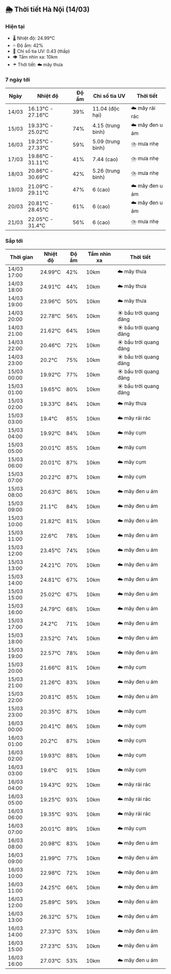 ## 🌦️ Thời tiết Hà Nội (14/03)

### Hiện tại

- 🌡️ Nhiệt độ: 24.99℃
- 💦 Độ ẩm: 42%
- 🌟 Chỉ số tia UV: 0.43 (thấp)
- 👁️ Tầm nhìn xa: 10km
- ☂️ Thời tiết: ☁️ mây thưa

### 7 ngày tới

| Ngày | Nhiệt độ | Độ ẩm | Chỉ số tia UV | Thời tiết |
| --- | --- | --- | --- | --- |
| 14/03 | 16.13℃ - 27.16℃ | 39% | 11.04 (độc hại) | ☁️ mây rải rác |
| 15/03 | 19.33℃ - 25.02℃ | 74% | 4.15 (trung bình) | ☁️ mây đen u ám |
| 16/03 | 19.25℃ - 27.33℃ | 59% | 5.09 (trung bình) | ⛈️ mưa nhẹ |
| 17/03 | 19.86℃ - 31.11℃ | 41% | 7.44 (cao) | ⛈️ mưa nhẹ |
| 18/03 | 20.86℃ - 30.69℃ | 42% | 5.26 (trung bình) | ⛈️ mưa nhẹ |
| 19/03 | 21.09℃ - 29.11℃ | 47% | 6 (cao) | ☁️ mây đen u ám |
| 20/03 | 20.81℃ - 28.45℃ | 61% | 6 (cao) | ☁️ mây đen u ám |
| 21/03 | 22.05℃ - 31.4℃ | 56% | 6 (cao) | ⛈️ mưa nhẹ |

### Sắp tới

| Thời gian | Nhiệt độ | Độ ẩm | Tầm nhìn xa | Thời tiết |
| --- | --- | --- | --- | --- |
| 14/03 17:00 | 24.99℃ | 42% | 10km | ☁️ mây thưa |
| 14/03 18:00 | 24.91℃ | 44% | 10km | ☁️ mây thưa |
| 14/03 19:00 | 23.96℃ | 50% | 10km | ☁️ mây thưa |
| 14/03 20:00 | 22.78℃ | 56% | 10km | ☀️ bầu trời quang đãng |
| 14/03 21:00 | 21.62℃ | 64% | 10km | ☀️ bầu trời quang đãng |
| 14/03 22:00 | 20.46℃ | 72% | 10km | ☀️ bầu trời quang đãng |
| 14/03 23:00 | 20.2℃ | 75% | 10km | ☀️ bầu trời quang đãng |
| 15/03 00:00 | 19.92℃ | 77% | 10km | ☀️ bầu trời quang đãng |
| 15/03 01:00 | 19.65℃ | 80% | 10km | ☀️ bầu trời quang đãng |
| 15/03 02:00 | 19.33℃ | 84% | 10km | ☁️ mây thưa |
| 15/03 03:00 | 19.4℃ | 85% | 10km | ☁️ mây rải rác |
| 15/03 04:00 | 19.92℃ | 84% | 10km | ☁️ mây cụm |
| 15/03 05:00 | 20.01℃ | 85% | 10km | ☁️ mây cụm |
| 15/03 06:00 | 20.01℃ | 87% | 10km | ☁️ mây cụm |
| 15/03 07:00 | 20.22℃ | 87% | 10km | ☁️ mây cụm |
| 15/03 08:00 | 20.63℃ | 86% | 10km | ☁️ mây đen u ám |
| 15/03 09:00 | 21.1℃ | 84% | 10km | ☁️ mây đen u ám |
| 15/03 10:00 | 21.82℃ | 81% | 10km | ☁️ mây đen u ám |
| 15/03 11:00 | 22.6℃ | 78% | 10km | ☁️ mây đen u ám |
| 15/03 12:00 | 23.45℃ | 74% | 10km | ☁️ mây đen u ám |
| 15/03 13:00 | 24.21℃ | 70% | 10km | ☁️ mây đen u ám |
| 15/03 14:00 | 24.81℃ | 67% | 10km | ☁️ mây đen u ám |
| 15/03 15:00 | 25.02℃ | 67% | 10km | ☁️ mây đen u ám |
| 15/03 16:00 | 24.79℃ | 68% | 10km | ☁️ mây đen u ám |
| 15/03 17:00 | 24.2℃ | 71% | 10km | ☁️ mây đen u ám |
| 15/03 18:00 | 23.52℃ | 74% | 10km | ☁️ mây đen u ám |
| 15/03 19:00 | 22.57℃ | 78% | 10km | ☁️ mây đen u ám |
| 15/03 20:00 | 21.66℃ | 81% | 10km | ☁️ mây cụm |
| 15/03 21:00 | 21.26℃ | 83% | 10km | ☁️ mây đen u ám |
| 15/03 22:00 | 20.81℃ | 85% | 10km | ☁️ mây đen u ám |
| 15/03 23:00 | 20.35℃ | 87% | 10km | ☁️ mây cụm |
| 16/03 00:00 | 20.41℃ | 86% | 10km | ☁️ mây cụm |
| 16/03 01:00 | 20.2℃ | 87% | 10km | ☁️ mây cụm |
| 16/03 02:00 | 19.93℃ | 88% | 10km | ☁️ mây cụm |
| 16/03 03:00 | 19.6℃ | 91% | 10km | ☁️ mây cụm |
| 16/03 04:00 | 19.43℃ | 92% | 10km | ☁️ mây rải rác |
| 16/03 05:00 | 19.25℃ | 93% | 10km | ☁️ mây rải rác |
| 16/03 06:00 | 19.35℃ | 93% | 10km | ☁️ mây rải rác |
| 16/03 07:00 | 20.01℃ | 89% | 10km | ☁️ mây cụm |
| 16/03 08:00 | 20.98℃ | 83% | 10km | ☁️ mây đen u ám |
| 16/03 09:00 | 21.99℃ | 77% | 10km | ☁️ mây đen u ám |
| 16/03 10:00 | 22.98℃ | 72% | 10km | ☁️ mây đen u ám |
| 16/03 11:00 | 24.25℃ | 66% | 10km | ☁️ mây đen u ám |
| 16/03 12:00 | 25.89℃ | 59% | 10km | ☁️ mây đen u ám |
| 16/03 13:00 | 26.32℃ | 57% | 10km | ☁️ mây đen u ám |
| 16/03 14:00 | 27.33℃ | 53% | 10km | ☁️ mây đen u ám |
| 16/03 15:00 | 27.23℃ | 53% | 10km | ☁️ mây đen u ám |
| 16/03 16:00 | 27.03℃ | 53% | 10km | ☁️ mây đen u ám |

